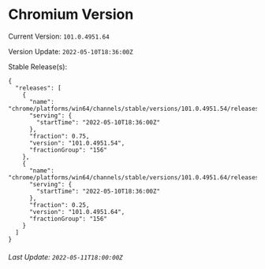 # Chromium Version

Current Version: `101.0.4951.64`

Version Update: `2022-05-10T18:36:00Z`

Stable Release(s):
```
{
  "releases": [
    {
      "name": "chrome/platforms/win64/channels/stable/versions/101.0.4951.54/releases/1652207760",
      "serving": {
        "startTime": "2022-05-10T18:36:00Z"
      },
      "fraction": 0.75,
      "version": "101.0.4951.54",
      "fractionGroup": "156"
    },
    {
      "name": "chrome/platforms/win64/channels/stable/versions/101.0.4951.64/releases/1652207760",
      "serving": {
        "startTime": "2022-05-10T18:36:00Z"
      },
      "fraction": 0.25,
      "version": "101.0.4951.64",
      "fractionGroup": "156"
    }
  ]
}
```

###### Last Update: `2022-05-11T18:00:00Z`
